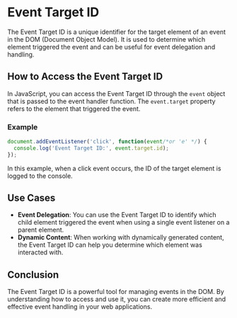 # Event Target ID

The Event Target ID is a unique identifier for the target element of an event in the DOM (Document Object Model). It is used to determine which element triggered the event and can be useful for event delegation and handling.

## How to Access the Event Target ID

In JavaScript, you can access the Event Target ID through the `event` object that is passed to the event handler function. The `event.target` property refers to the element that triggered the event.

### Example

```javascript
document.addEventListener('click', function(event/*or 'e' */) {
  console.log('Event Target ID:', event.target.id);
});
```

In this example, when a click event occurs, the ID of the target element is logged to the console.

## Use Cases

- **Event Delegation**: You can use the Event Target ID to identify which child element triggered the event when using a single event listener on a parent element.
- **Dynamic Content**: When working with dynamically generated content, the Event Target ID can help you determine which element was interacted with.

## Conclusion

The Event Target ID is a powerful tool for managing events in the DOM. By understanding how to access and use it, you can create more efficient and effective event handling in your web applications.
